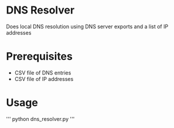 # DNS Resolver
Does local DNS resolution using DNS server exports and a list of IP addresses
# Prerequisites
* CSV file of DNS entries
* CSV file of IP addresses

# Usage
'''
python dns_resolver.py
'''